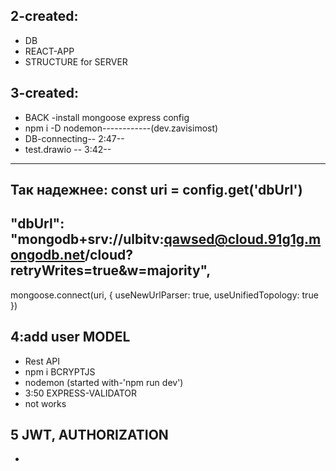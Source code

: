 ## 2-created:
- DB
- REACT-APP
- STRUCTURE for SERVER
## 3-created:
- BACK -install mongoose express config 
- npm i -D nodemon------------(dev.zavisimost)
- DB-connecting-- 2:47--
- test.drawio -- 3:42--
--------------------
Так надежнее:
const uri = config.get('dbUrl')
-----------------
  "dbUrl": "mongodb+srv://ulbitv:qawsed@cloud.91g1g.mongodb.net/cloud?retryWrites=true&w=majority",
-----------------
mongoose.connect(uri, { useNewUrlParser: true, useUnifiedTopology: true })
## 4:add user MODEL
- Rest API 
- npm i BCRYPTJS
- nodemon (started with-'npm run dev')
- 3:50 EXPRESS-VALIDATOR
- not works
## 5 JWT, AUTHORIZATION
-
